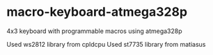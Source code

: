 # macro-keyboard-atmega328p
4x3 keyboard with programmable macros using atmega328p

Used ws2812 library from cpldcpu
Used st7735 library from matiasus
